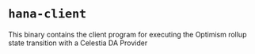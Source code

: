 # `hana-client`

This binary contains the client program for executing the Optimism rollup state transition with a Celestia DA Provider
